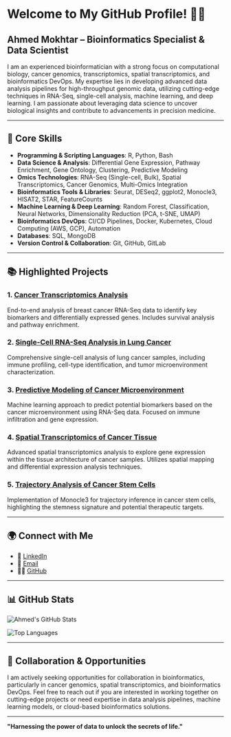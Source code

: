 # Welcome to My GitHub Profile! 👨‍🔬
## **Ahmed Mokhtar** – Bioinformatics Specialist & Data Scientist

I am an experienced bioinformatician with a strong focus on computational biology, cancer genomics, transcriptomics, spatial transcriptomics, and bioinformatics DevOps. My expertise lies in developing advanced data analysis pipelines for high-throughput genomic data, utilizing cutting-edge techniques in RNA-Seq, single-cell analysis, machine learning, and deep learning. I am passionate about leveraging data science to uncover biological insights and contribute to advancements in precision medicine.

---

## 🔧 **Core Skills**

- **Programming & Scripting Languages**: R, Python, Bash
- **Data Science & Analysis**: Differential Gene Expression, Pathway Enrichment, Gene Ontology, Clustering, Predictive Modeling
- **Omics Technologies**: RNA-Seq (Single-cell, Bulk), Spatial Transcriptomics, Cancer Genomics, Multi-Omics Integration
- **Bioinformatics Tools & Libraries**: Seurat, DESeq2, ggplot2, Monocle3, HISAT2, STAR, FeatureCounts
- **Machine Learning & Deep Learning**: Random Forest, Classification, Neural Networks, Dimensionality Reduction (PCA, t-SNE, UMAP)
- **Bioinformatics DevOps**: CI/CD Pipelines, Docker, Kubernetes, Cloud Computing (AWS, GCP), Automation
- **Databases**: SQL, MongoDB
- **Version Control & Collaboration**: Git, GitHub, GitLab

---

## 📚 **Highlighted Projects**

### 1. [**Cancer Transcriptomics Analysis**](https://github.com/mokhtar200/Breast-Cancer-Transcriptomics-Analysis)
End-to-end analysis of breast cancer RNA-Seq data to identify key biomarkers and differentially expressed genes. Includes survival analysis and pathway enrichment.

### 2. [**Single-Cell RNA-Seq Analysis in Lung Cancer**](https://github.com/mokhtar200/Lung-Cancer-Single-Cell-Transcriptomics-Analysis)
Comprehensive single-cell analysis of lung cancer samples, including immune profiling, cell-type identification, and tumor microenvironment characterization.

### 3. [**Predictive Modeling of Cancer Microenvironment**](https://github.com/mokhtar200/Predictive-Modeling-to-Identify-Potential-Biomarkers-for-Breast-Cancer-Microenvironment)
Machine learning approach to predict potential biomarkers based on the cancer microenvironment using RNA-Seq data. Focused on immune infiltration and gene expression.

### 4. [**Spatial Transcriptomics of Cancer Tissue**](https://github.com/mokhtar200/Spatial-Transcriptomics-Cancer-Tissue)
Advanced spatial transcriptomics analysis to explore gene expression within the tissue architecture of cancer samples. Utilizes spatial mapping and differential expression analysis techniques.

### 5. [**Trajectory Analysis of Cancer Stem Cells**](https://github.com/mokhtar200/Cancer-Stem-Cells-Trajectory-Inference-and-Pseudotime-Analysis)
Implementation of Monocle3 for trajectory inference in cancer stem cells, highlighting the stemness signature and potential therapeutic targets.

---

## 🌍 **Connect with Me**

- 🔗 [LinkedIn](https://www.linkedin.com/in/ahmedmokhtar94)
- 📧 [Email](ahmedmokhtar2800@gmail.com)
- 🧑‍💻 [GitHub](https://github.com/mokhtar200)

---

## 📊 **GitHub Stats**

![Ahmed's GitHub Stats](https://github-readme-stats.vercel.app/api?username=mokhtar200&show_icons=true&theme=merko)

![Top Languages](https://github-readme-stats.vercel.app/api/top-langs/?username=mokhtar200&layout=compact&theme=merko)

---

## 💼 **Collaboration & Opportunities**

I am actively seeking opportunities for collaboration in bioinformatics, particularly in cancer genomics, spatial transcriptomics, and bioinformatics DevOps. Feel free to reach out if you are interested in working together on cutting-edge projects or need expertise in data analysis pipelines, machine learning models, or cloud-based bioinformatics solutions.

---

**"Harnessing the power of data to unlock the secrets of life."**
